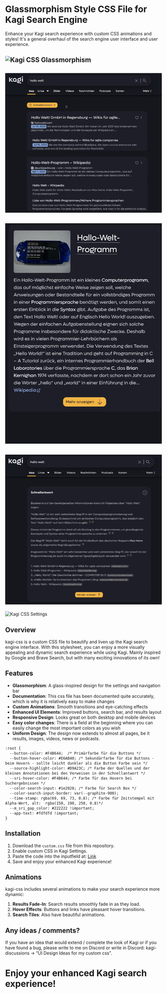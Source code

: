 # Glassmorphism Style CSS File for Kagi Search Engine

Enhance your Kagi search experience with custom CSS animations and styles! It's a general overhaul of the search engine user interface and user experience.

![Kagi CSS Glassmorphism](images/glassmorphism.gif)
---
![Kagi CSS Navigation](images/top-bar-navigation.gif)
---
![Kagi CSS Button](images/button.gif)
---
![Kagi CSS Quick Answer](images/quick-answer.gif)
---
![Kagi CSS Settings](images/settings.gif)


## Overview

kagi-css is a custom CSS file to beautify and liven up the Kagi search engine interface. With this stylesheet, you can enjoy a more visually appealing and dynamic search experience while using Kagi. Mainly inspired by Google and Brave Search, but with many exciting innovations of its own!

## Features

- **Glassmorphism**: A glass-inspired design for the settings and navigation bar
- **Documentation**: This css file has been documented quite accurately, which is why it is relatively easy to make changes
- **Custom Animations**: Smooth transitions and eye-catching effects
- **Enhanced UI Elements**: Improved buttons, search bar, and results layout
- **Responsive Design**: Looks great on both desktop and mobile devices
- **Easy color changes**: There is a field at the beginning where you can easily change the most important colors as you wish
- **Uniform Design**: The design now extends to almost all pages, be it results, images, videos, news or podcasts.
  
```
:root {
  --button-color: #F4B644;  /* Primärfarbe für die Buttons */
  --button-hover-color: #E6AB40; /* Sekundärfarbe für die Buttons - beim Hovern - sollte leicht dunkler als die Button Farbe sein */
  --source-highlight-color: #D9A23C; /* Farbe der Quellen und der kleinen Annotationen bei den Verweisen in der Schnellantwort */
  --sri-hover-color: #F4B644; /* Farbe für das Hovern bei Suchergebnissen */
  --color-search-input: #1e2028; /* Farbe für Search Box */
  --color-search-input-border: var(--graphite-900);
  --time-stamp: rgba(69, 69, 73, 0.8); /* Farbe für Zeitstempel mit Alpha-Wert, alt:  rgba(150, 190, 250, 0.8)*/
  --m_sri_gap_color: #222222 !important;
  --app-text: #fdfdfd !important;
}
```

## Installation

1. Download the `custom.css` file from this repository.
2. Enable custom CSS in Kagi Settings.
3. Paste the code into the inputfield at: [Link](https://kagi.com/settings?p=custom_css)
4. Save and enjoy your enhanced Kagi experience!

## Animations

kagi-css includes several animations to make your search experience more dynamic:

1. **Results Fade-In**: Search results smoothly fade in as they load.
2. **Hover Effects**: Buttons and links have pleasant hover transitions.
3. **Search Tiles**: Also have beautiful animations.

## Any ideas / comments?

If you have an idea that would extend / complete the look of Kagi or if you have found a bug, please write to me on Discord or write in Discord: kagi-discussions -> “UI Design Ideas for my custom css”.

# Enjoy your enhanced Kagi search experience!
